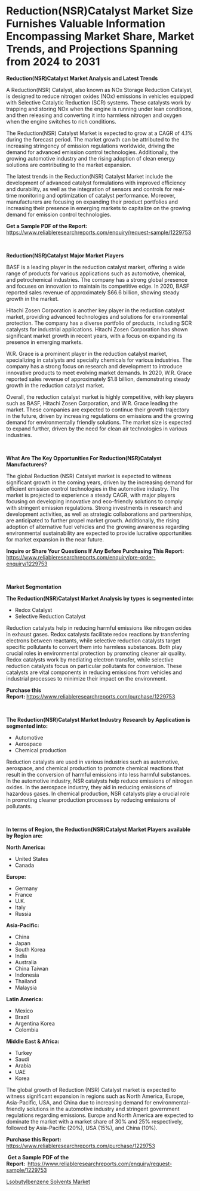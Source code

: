 <p><h1>Reduction(NSR)Catalyst Market Size Furnishes Valuable Information Encompassing Market Share, Market Trends, and Projections Spanning from 2024 to 2031</h1></p><p><strong>Reduction(NSR)Catalyst Market Analysis and Latest Trends</strong></p>
<p><p>A Reduction(NSR) Catalyst, also known as NOx Storage Reduction Catalyst, is designed to reduce nitrogen oxides (NOx) emissions in vehicles equipped with Selective Catalytic Reduction (SCR) systems. These catalysts work by trapping and storing NOx when the engine is running under lean conditions, and then releasing and converting it into harmless nitrogen and oxygen when the engine switches to rich conditions.</p><p>The Reduction(NSR) Catalyst Market is expected to grow at a CAGR of 4.1% during the forecast period. The market growth can be attributed to the increasing stringency of emission regulations worldwide, driving the demand for advanced emission control technologies. Additionally, the growing automotive industry and the rising adoption of clean energy solutions are contributing to the market expansion.</p><p>The latest trends in the Reduction(NSR) Catalyst Market include the development of advanced catalyst formulations with improved efficiency and durability, as well as the integration of sensors and controls for real-time monitoring and optimization of catalyst performance. Moreover, manufacturers are focusing on expanding their product portfolios and increasing their presence in emerging markets to capitalize on the growing demand for emission control technologies.</p></p>
<p><strong>Get a Sample PDF of the Report:&nbsp;</strong> <a href="https://www.reliableresearchreports.com/enquiry/request-sample/1229753">https://www.reliableresearchreports.com/enquiry/request-sample/1229753</a></p>
<p>&nbsp;</p>
<p><strong>Reduction(NSR)Catalyst Major Market Players</strong></p>
<p><p>BASF is a leading player in the reduction catalyst market, offering a wide range of products for various applications such as automotive, chemical, and petrochemical industries. The company has a strong global presence and focuses on innovation to maintain its competitive edge. In 2020, BASF reported sales revenue of approximately $66.6 billion, showing steady growth in the market.</p><p>Hitachi Zosen Corporation is another key player in the reduction catalyst market, providing advanced technologies and solutions for environmental protection. The company has a diverse portfolio of products, including SCR catalysts for industrial applications. Hitachi Zosen Corporation has shown significant market growth in recent years, with a focus on expanding its presence in emerging markets.</p><p>W.R. Grace is a prominent player in the reduction catalyst market, specializing in catalysts and specialty chemicals for various industries. The company has a strong focus on research and development to introduce innovative products to meet evolving market demands. In 2020, W.R. Grace reported sales revenue of approximately $1.8 billion, demonstrating steady growth in the reduction catalyst market.</p><p>Overall, the reduction catalyst market is highly competitive, with key players such as BASF, Hitachi Zosen Corporation, and W.R. Grace leading the market. These companies are expected to continue their growth trajectory in the future, driven by increasing regulations on emissions and the growing demand for environmentally friendly solutions. The market size is expected to expand further, driven by the need for clean air technologies in various industries.</p></p>
<p>&nbsp;</p>
<p><strong>What Are The Key Opportunities For Reduction(NSR)Catalyst Manufacturers?</strong></p>
<p><p>The global Reduction (NSR) Catalyst market is expected to witness significant growth in the coming years, driven by the increasing demand for efficient emission control technologies in the automotive industry. The market is projected to experience a steady CAGR, with major players focusing on developing innovative and eco-friendly solutions to comply with stringent emission regulations. Strong investments in research and development activities, as well as strategic collaborations and partnerships, are anticipated to further propel market growth. Additionally, the rising adoption of alternative fuel vehicles and the growing awareness regarding environmental sustainability are expected to provide lucrative opportunities for market expansion in the near future.</p></p>
<p><strong>Inquire or Share Your Questions If Any Before Purchasing This Report:</strong> <a href="https://www.reliableresearchreports.com/enquiry/pre-order-enquiry/1229753">https://www.reliableresearchreports.com/enquiry/pre-order-enquiry/1229753</a></p>
<p>&nbsp;</p>
<p><strong>Market Segmentation</strong></p>
<p><strong>The Reduction(NSR)Catalyst Market Analysis by types is segmented into:</strong></p>
<p><ul><li>Redox Catalyst</li><li>Selective Reduction Catalyst</li></ul></p>
<p><p>Reduction catalysts help in reducing harmful emissions like nitrogen oxides in exhaust gases. Redox catalysts facilitate redox reactions by transferring electrons between reactants, while selective reduction catalysts target specific pollutants to convert them into harmless substances. Both play crucial roles in environmental protection by promoting cleaner air quality. Redox catalysts work by mediating electron transfer, while selective reduction catalysts focus on particular pollutants for conversion. These catalysts are vital components in reducing emissions from vehicles and industrial processes to minimize their impact on the environment.</p></p>
<p><strong>Purchase this Report:&nbsp;</strong><a href="https://www.reliableresearchreports.com/purchase/1229753">https://www.reliableresearchreports.com/purchase/1229753</a></p>
<p>&nbsp;</p>
<p><strong>The Reduction(NSR)Catalyst Market Industry Research by Application is segmented into:</strong></p>
<p><ul><li>Automotive</li><li>Aerospace</li><li>Chemical production</li></ul></p>
<p><p>Reduction catalysts are used in various industries such as automotive, aerospace, and chemical production to promote chemical reactions that result in the conversion of harmful emissions into less harmful substances. In the automotive industry, NSR catalysts help reduce emissions of nitrogen oxides. In the aerospace industry, they aid in reducing emissions of hazardous gases. In chemical production, NSR catalysts play a crucial role in promoting cleaner production processes by reducing emissions of pollutants.</p></p>
<p>&nbsp;</p>
<p><strong>In terms of Region, the Reduction(NSR)Catalyst Market Players available by Region are:</strong></p>
<p>
    <p> <strong> North America: </strong>
        <ul>
            <li>United States</li>
            <li>Canada</li>
        </ul>
        </p> 
    <p> <strong> Europe: </strong>
        <ul>
            <li>Germany</li>
            <li>France</li>
            <li>U.K.</li>
            <li>Italy</li>
            <li>Russia</li>
        </ul>
        </p> 
    <p> <strong> Asia-Pacific: </strong>
        <ul>
            <li>China</li>
            <li>Japan</li>
            <li>South Korea</li>
            <li>India</li>
            <li>Australia</li>
            <li>China Taiwan</li>
            <li>Indonesia</li>
            <li>Thailand</li>
            <li>Malaysia</li>
        </ul>
        </p> 
    <p> <strong> Latin America: </strong>
        <ul>
            <li>Mexico</li>
            <li>Brazil</li>
            <li>Argentina Korea</li>
            <li>Colombia</li>
        </ul>
        </p> 
    <p> <strong> Middle East & Africa: </strong>
        <ul>
            <li>Turkey</li>
            <li>Saudi</li>
            <li>Arabia</li>
            <li>UAE</li>
            <li>Korea</li>
        </ul>
    </p>
    </p>
<p><p>The global growth of Reduction (NSR) Catalyst market is expected to witness significant expansion in regions such as North America, Europe, Asia-Pacific, USA, and China due to increasing demand for environmental-friendly solutions in the automotive industry and stringent government regulations regarding emissions. Europe and North America are expected to dominate the market with a market share of 30% and 25% respectively, followed by Asia-Pacific (20%), USA (15%), and China (10%).</p></p>
<p><strong>Purchase this Report: </strong><a href="https://www.reliableresearchreports.com/purchase/1229753">https://www.reliableresearchreports.com/purchase/1229753</a></p>
<p>&nbsp;<strong>Get a Sample PDF of the Report:&nbsp;&nbsp;</strong><a href="https://www.reliableresearchreports.com/enquiry/request-sample/1229753">https://www.reliableresearchreports.com/enquiry/request-sample/1229753</a></p>
<p><strong></strong></p>
<p><p><a href="https://invited-way-688.notion.site/Decoding-the-Lsobutylbenzene-Solvents-Market-A-Deep-Dive-into-the-Latest-Market-Trends-Market-Segm-e00d2339c1c24676af881a704ff14cfe">Lsobutylbenzene Solvents Market</a></p></p>